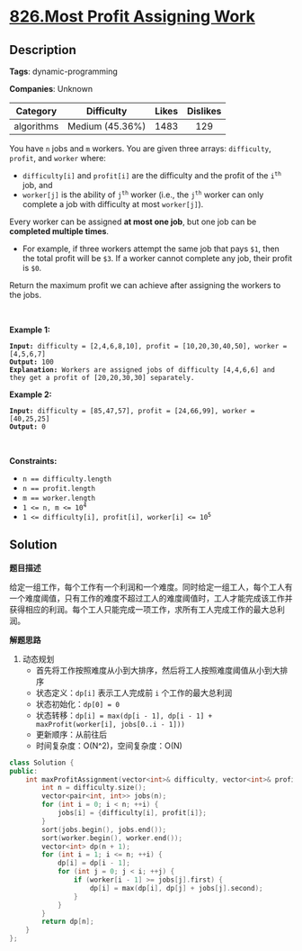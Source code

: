 # [826.Most Profit Assigning Work](https://leetcode.com/problems/most-profit-assigning-work/description/)

## Description

**Tags**: dynamic-programming

**Companies**: Unknown

|  Category  |   Difficulty    | Likes | Dislikes |
| :--------: | :-------------: | :---: | :------: |
| algorithms | Medium (45.36%) | 1483  |   129    |

<p>You have <code>n</code> jobs and <code>m</code> workers. You are given three arrays: <code>difficulty</code>, <code>profit</code>, and <code>worker</code> where:</p>
<ul>
  <li><code>difficulty[i]</code> and <code>profit[i]</code> are the difficulty and the profit of the <code>i<sup>th</sup></code> job, and</li>
  <li><code>worker[j]</code> is the ability of <code>j<sup>th</sup></code> worker (i.e., the <code>j<sup>th</sup></code> worker can only complete a job with difficulty at most <code>worker[j]</code>).</li>
</ul>
<p>Every worker can be assigned <strong>at most one job</strong>, but one job can be <strong>completed multiple times</strong>.</p>
<ul>
  <li>For example, if three workers attempt the same job that pays <code>$1</code>, then the total profit will be <code>$3</code>. If a worker cannot complete any job, their profit is <code>$0</code>.</li>
</ul>
<p>Return the maximum profit we can achieve after assigning the workers to the jobs.</p>
<p>&nbsp;</p>
<p><strong class="example">Example 1:</strong></p>
<pre><code><strong>Input:</strong> difficulty = [2,4,6,8,10], profit = [10,20,30,40,50], worker = [4,5,6,7]
<strong>Output:</strong> 100
<strong>Explanation:</strong> Workers are assigned jobs of difficulty [4,4,6,6] and they get a profit of [20,20,30,30] separately.</code></pre>
<p><strong class="example">Example 2:</strong></p>
<pre><code><strong>Input:</strong> difficulty = [85,47,57], profit = [24,66,99], worker = [40,25,25]
<strong>Output:</strong> 0</code></pre>
<p>&nbsp;</p>
<p><strong>Constraints:</strong></p>
<ul>
  <li><code>n == difficulty.length</code></li>
  <li><code>n == profit.length</code></li>
  <li><code>m == worker.length</code></li>
  <li><code>1 &lt;= n, m &lt;= 10<sup>4</sup></code></li>
  <li><code>1 &lt;= difficulty[i], profit[i], worker[i] &lt;= 10<sup>5</sup></code></li>
</ul>

## Solution

**题目描述**

给定一组工作，每个工作有一个利润和一个难度。同时给定一组工人，每个工人有一个难度阈值，只有工作的难度不超过工人的难度阈值时，工人才能完成该工作并获得相应的利润。每个工人只能完成一项工作，求所有工人完成工作的最大总利润。

**解题思路**

1. 动态规划
   - 首先将工作按照难度从小到大排序，然后将工人按照难度阈值从小到大排序
   - 状态定义：`dp[i]` 表示工人完成前 `i` 个工作的最大总利润
   - 状态初始化：`dp[0] = 0`
   - 状态转移：`dp[i] = max(dp[i - 1], dp[i - 1] + maxProfit(worker[i], jobs[0..i - 1]))`
   - 更新顺序：从前往后
   - 时间复杂度：O(N^2)，空间复杂度：O(N)

```cpp
class Solution {
public:
    int maxProfitAssignment(vector<int>& difficulty, vector<int>& profit, vector<int>& worker) {
        int n = difficulty.size();
        vector<pair<int, int>> jobs(n);
        for (int i = 0; i < n; ++i) {
            jobs[i] = {difficulty[i], profit[i]};
        }
        sort(jobs.begin(), jobs.end());
        sort(worker.begin(), worker.end());
        vector<int> dp(n + 1);
        for (int i = 1; i <= n; ++i) {
            dp[i] = dp[i - 1];
            for (int j = 0; j < i; ++j) {
                if (worker[i - 1] >= jobs[j].first) {
                    dp[i] = max(dp[i], dp[j] + jobs[j].second);
                }
            }
        }
        return dp[n];
    }
};
```
```
